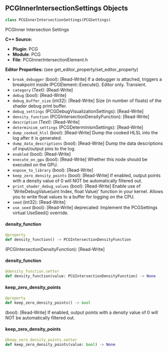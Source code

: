 ## PCGInnerIntersectionSettings Objects

```python
class PCGInnerIntersectionSettings(PCGSettings)
```

PCGInner Intersection Settings

**C++ Source:**

- **Plugin**: PCG
- **Module**: PCG
- **File**: PCGInnerIntersectionElement.h

**Editor Properties:** (see get_editor_property/set_editor_property)

- ``break_debugger`` (bool):  [Read-Write] If a debugger is attached, triggers a breakpoint inside IPCGElement::Execute(). Editor only. Transient.
- ``category`` (Text):  [Read-Write]
- ``debug`` (bool):  [Read-Write]
- ``debug_buffer_size`` (int32):  [Read-Write] Size (in number of floats) of the shader debug print buffer.
- ``debug_settings`` (PCGDebugVisualizationSettings):  [Read-Write]
- ``density_function`` (PCGIntersectionDensityFunction):  [Read-Write]
- ``description`` (Text):  [Read-Write]
- ``determinism_settings`` (PCGDeterminismSettings):  [Read-Write]
- ``dump_cooked_hlsl`` (bool):  [Read-Write] Dump the cooked HLSL into the log after it is generated.
- ``dump_data_descriptions`` (bool):  [Read-Write] Dump the data descriptions of input/output pins to the log.
- ``enabled`` (bool):  [Read-Write]
- ``execute_on_gpu`` (bool):  [Read-Write] Whether this node should be executed on the GPU.
- ``expose_to_library`` (bool):  [Read-Write]
- ``keep_zero_density_points`` (bool):  [Read-Write] If enabled, output points with a density value of 0 will NOT be automatically filtered out.
- ``print_shader_debug_values`` (bool):  [Read-Write] Enable use of 'WriteDebugValue(uint Index, float Value)' function in your kernel. Allows you to write float values to a buffer for logging on the CPU.
- ``seed`` (int32):  [Read-Write]
- ``use_seed`` (bool):  [Read-Write]
  deprecated: Implement the PCGSettings virtual UseSeed() override.

<a id="unreal.PCGInnerIntersectionSettings.density_function"></a>

#### density_function

```python
@property
def density_function() -> PCGIntersectionDensityFunction
```

(PCGIntersectionDensityFunction):  [Read-Write]

<a id="unreal.PCGInnerIntersectionSettings.density_function"></a>

#### density_function

```python
@density_function.setter
def density_function(value: PCGIntersectionDensityFunction) -> None
```

<a id="unreal.PCGInnerIntersectionSettings.keep_zero_density_points"></a>

#### keep_zero_density_points

```python
@property
def keep_zero_density_points() -> bool
```

(bool):  [Read-Write] If enabled, output points with a density value of 0 will NOT be automatically filtered out.

<a id="unreal.PCGInnerIntersectionSettings.keep_zero_density_points"></a>

#### keep_zero_density_points

```python
@keep_zero_density_points.setter
def keep_zero_density_points(value: bool) -> None
```

<a id="unreal.PCGIntersectionSettings"></a>